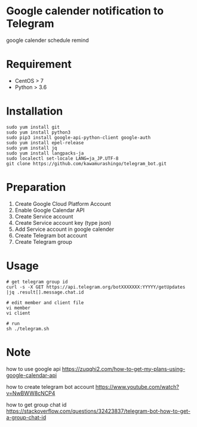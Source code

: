 # Google calender notification to Telegram
google calender schedule remind

# Requirement
* CentOS > 7
* Python > 3.6

# Installation
```
sudo yum install git
sudo yum install python3
sudo pip3 install google-api-python-client google-auth
sudo yum install epel-release
sudo yum install jq
sudo yum install langpacks-ja 
sudo localectl set-locale LANG=ja_JP.UTF-8 
git clone https://github.com/kawamurashingo/telegram_bot.git
```

# Preparation
1. Create Google Cloud Platform Account
2. Enable Google Calendar API
3. Create Service account
4. Create Service account key (type json)
5. Add Service account in google calender
6. Create Telegram bot account
7. Create Telegram group

# Usage
```
# get telegram group id
curl -s -X GET https://api.telegram.org/botXXXXXXX:YYYYY/getUpdates |jq .result[].message.chat.id

# edit member and client file
vi member
vi client

# run
sh ./telegram.sh
```

# Note
how to use google api 
https://zuqqhi2.com/how-to-get-my-plans-using-google-calendar-api

how to create telegram bot account
https://www.youtube.com/watch?v=NwBWW8cNCP4

how to get group chat id
https://stackoverflow.com/questions/32423837/telegram-bot-how-to-get-a-group-chat-id
